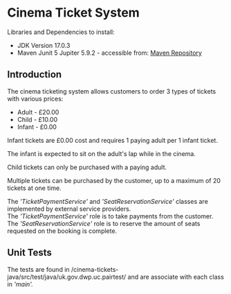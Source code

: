 # Cinema Ticket System

Libraries and Dependencies to install:
- JDK Version 17.0.3
- Maven Junit 5 Jupiter 5.9.2 - accessible from:
[Maven Repository](https://mvnrepository.com/artifact/org.junit.jupiter/junit-jupiter-engine)

  
## Introduction

The cinema ticketing system allows customers to order 3 types of tickets with various prices:

- Adult - £20.00
- Child - £10.00
- Infant - £0.00

Infant tickets are £0.00 cost and requires 1 paying adult per 1 infant ticket.  

The infant is expected to sit on the adult's lap while in the cinema.

Child tickets can only be purchased with a paying adult.

Multiple tickets can be purchased by the customer, up to a maximum of 20 tickets at one time.

The _'TicketPaymentService'_ and _'SeatReservationService'_ classes are implemented by external service providers.  
The _'TicketPaymentService'_ role is to take payments from the customer.
The _'SeatReservationService'_ role is to reserve the amount of seats requested on the booking is complete.

## Unit Tests

The tests are found in /cinema-tickets-java/src/test/java/uk.gov.dwp.uc.pairtest/ and are associate with each class in _'main'._





